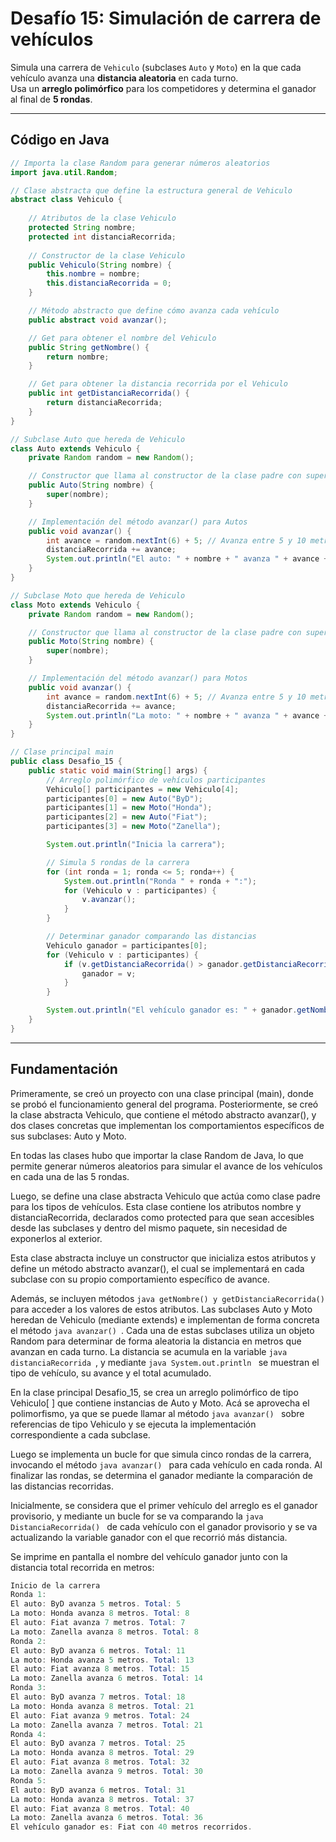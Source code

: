 # Desafío 15: Simulación de carrera de vehículos

Simula una carrera de `Vehiculo` (subclases `Auto` y `Moto`) en la que cada vehículo avanza una **distancia aleatoria** en cada turno.  
Usa un **arreglo polimórfico** para los competidores y determina el ganador al final de **5 rondas**.

---

## Código en Java

```java
// Importa la clase Random para generar números aleatorios
import java.util.Random;

// Clase abstracta que define la estructura general de Vehiculo
abstract class Vehiculo {
     
    // Atributos de la clase Vehiculo
    protected String nombre;
    protected int distanciaRecorrida;
    
    // Constructor de la clase Vehiculo
    public Vehiculo(String nombre) {
        this.nombre = nombre;
        this.distanciaRecorrida = 0;
    }

    // Método abstracto que define cómo avanza cada vehículo
    public abstract void avanzar();

    // Get para obtener el nombre del Vehiculo
    public String getNombre() {
        return nombre;
    }

    // Get para obtener la distancia recorrida por el Vehiculo
    public int getDistanciaRecorrida() {
        return distanciaRecorrida;
    }
}

// Subclase Auto que hereda de Vehiculo
class Auto extends Vehiculo {
    private Random random = new Random();

    // Constructor que llama al constructor de la clase padre con super
    public Auto(String nombre) {
        super(nombre);
    }

    // Implementación del método avanzar() para Autos
    public void avanzar() {
        int avance = random.nextInt(6) + 5; // Avanza entre 5 y 10 metros
        distanciaRecorrida += avance;
        System.out.println("El auto: " + nombre + " avanza " + avance + " metros. Total recorrido: " + distanciaRecorrida);
    }
}

// Subclase Moto que hereda de Vehiculo
class Moto extends Vehiculo {
    private Random random = new Random();

    // Constructor que llama al constructor de la clase padre con super
    public Moto(String nombre) {
        super(nombre);
    }

    // Implementación del método avanzar() para Motos
    public void avanzar() {
        int avance = random.nextInt(6) + 5; // Avanza entre 5 y 10 metros
        distanciaRecorrida += avance;
        System.out.println("La moto: " + nombre + " avanza " + avance + " metros. Total recorrido: " + distanciaRecorrida);
    }
}

// Clase principal main
public class Desafio_15 {
    public static void main(String[] args) {
        // Arreglo polimórfico de vehículos participantes
        Vehiculo[] participantes = new Vehiculo[4];
        participantes[0] = new Auto("ByD");
        participantes[1] = new Moto("Honda");
        participantes[2] = new Auto("Fiat");
        participantes[3] = new Moto("Zanella");

        System.out.println("Inicia la carrera");

        // Simula 5 rondas de la carrera
        for (int ronda = 1; ronda <= 5; ronda++) {
            System.out.println("Ronda " + ronda + ":");
            for (Vehiculo v : participantes) {
                v.avanzar();
            }
        }

        // Determinar ganador comparando las distancias
        Vehiculo ganador = participantes[0];
        for (Vehiculo v : participantes) {
            if (v.getDistanciaRecorrida() > ganador.getDistanciaRecorrida()) {
                ganador = v;
            }
        }

        System.out.println("El vehículo ganador es: " + ganador.getNombre() + " con " + ganador.getDistanciaRecorrida() + " metros recorridos.");
    }
}
```
---

## Fundamentación

Primeramente, se creó un proyecto con una clase principal (main), donde se probó el funcionamiento general del programa. 
Posteriormente, se creó la clase abstracta Vehiculo, que contiene el método abstracto avanzar(), y dos clases concretas que 
implementan los comportamientos específicos de sus subclases: Auto y Moto.

En todas las clases hubo que importar la clase Random de Java, lo que permite generar números aleatorios para simular el 
avance de los vehículos en cada una de las 5 rondas. 

Luego, se define una clase abstracta Vehiculo que actúa como clase padre para los tipos de vehículos. Esta clase contiene 
los atributos nombre y distanciaRecorrida, declarados como protected para que sean accesibles desde las subclases y dentro 
del mismo paquete, sin necesidad de exponerlos al exterior. 

Esta clase abstracta incluye un constructor que inicializa estos atributos y define un método abstracto avanzar(), el cual 
se implementará en cada subclase con su propio comportamiento específico de avance. 

Además, se incluyen métodos ```java getNombre() y getDistanciaRecorrida() ``` para acceder a los valores de estos atributos.
Las subclases Auto y Moto heredan de Vehiculo (mediante extends) e implementan de forma concreta el método ```java avanzar() ```. 
Cada una de estas subclases utiliza un objeto Random para determinar de forma aleatoria la distancia en metros que avanzan en cada turno. 
La distancia se acumula en la variable ```java distanciaRecorrida ```, y mediante ```java System.out.println ``` se muestran el tipo de vehículo, 
su avance y el total acumulado.

En la clase principal Desafio_15, se crea un arreglo polimórfico de tipo Vehiculo[ ] que contiene instancias de Auto y Moto. 
Acá se aprovecha el polimorfismo, ya que se puede llamar al método ```java avanzar() ``` sobre referencias de tipo Vehiculo y se ejecuta 
la implementación correspondiente a cada subclase. 

Luego se implementa un bucle for que simula cinco rondas de la carrera, invocando el método ```java avanzar() ``` para cada vehículo en cada ronda.
Al finalizar las rondas, se determina el ganador mediante la comparación de las distancias recorridas. 

Inicialmente, se considera que el primer vehículo del arreglo es el ganador provisorio, y mediante un bucle for se va comparando 
la ```java DistanciaRecorrida() ``` de cada vehículo con el ganador provisorio y se va actualizando la variable ganador con el que recorrió más distancia. 

Se imprime en pantalla el nombre del vehículo ganador junto con la distancia total recorrida en metros: 
```java
Inicio de la carrera
Ronda 1:
El auto: ByD avanza 5 metros. Total: 5
La moto: Honda avanza 8 metros. Total: 8
El auto: Fiat avanza 7 metros. Total: 7
La moto: Zanella avanza 8 metros. Total: 8
Ronda 2:
El auto: ByD avanza 6 metros. Total: 11
La moto: Honda avanza 5 metros. Total: 13
El auto: Fiat avanza 8 metros. Total: 15
La moto: Zanella avanza 6 metros. Total: 14
Ronda 3:
El auto: ByD avanza 7 metros. Total: 18
La moto: Honda avanza 8 metros. Total: 21
El auto: Fiat avanza 9 metros. Total: 24
La moto: Zanella avanza 7 metros. Total: 21
Ronda 4:
El auto: ByD avanza 7 metros. Total: 25
La moto: Honda avanza 8 metros. Total: 29
El auto: Fiat avanza 8 metros. Total: 32
La moto: Zanella avanza 9 metros. Total: 30
Ronda 5:
El auto: ByD avanza 6 metros. Total: 31
La moto: Honda avanza 8 metros. Total: 37
El auto: Fiat avanza 8 metros. Total: 40
La moto: Zanella avanza 6 metros. Total: 36
El vehículo ganador es: Fiat con 40 metros recorridos.
```
